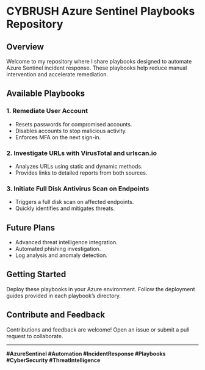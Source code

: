# CYBRUSH Azure Sentinel Playbooks Repository

## Overview

Welcome to my repository where I share playbooks designed to automate Azure Sentinel incident response. These playbooks help reduce manual intervention and accelerate remediation.

## Available Playbooks

### 1. Remediate User Account
- Resets passwords for compromised accounts.
- Disables accounts to stop malicious activity.
- Enforces MFA on the next sign-in.

### 2. Investigate URLs with VirusTotal and urlscan.io
- Analyzes URLs using static and dynamic methods.
- Provides links to detailed reports from both sources.

### 3. Initiate Full Disk Antivirus Scan on Endpoints
- Triggers a full disk scan on affected endpoints.
- Quickly identifies and mitigates threats.

## Future Plans

- Advanced threat intelligence integration.
- Automated phishing investigation.
- Log analysis and anomaly detection.

## Getting Started

Deploy these playbooks in your Azure environment. Follow the deployment guides provided in each playbook’s directory.

## Contribute and Feedback

Contributions and feedback are welcome! Open an issue or submit a pull request to collaborate.

---

**#AzureSentinel #Automation #IncidentResponse #Playbooks #CyberSecurity #ThreatIntelligence**
